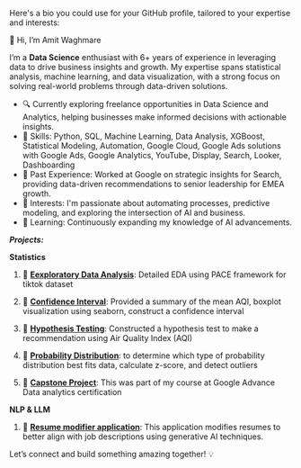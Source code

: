 
Here's a bio you could use for your GitHub profile, tailored to your expertise and interests:

👋 Hi, I’m Amit Waghmare

I’m a **Data Science** enthusiast with 6+ years of experience in leveraging data to drive business insights and growth. My expertise spans statistical analysis, machine learning, and data visualization, with a strong focus on solving real-world problems through data-driven solutions.

- 🔍 Currently exploring freelance opportunities in Data Science and Analytics, helping businesses make informed decisions with actionable insights.
- 🧠 Skills: Python, SQL, Machine Learning, Data Analysis, XGBoost, Statistical Modeling, Automation, Google Cloud, Google Ads solutions with Google Ads, Google Analytics, YouTube, Display, Search, Looker, Dashboarding
- 🚀 Past Experience: Worked at Google on strategic insights for Search, providing data-driven recommendations to senior leadership for EMEA growth.
- 🎯 Interests: I'm passionate about automating processes, predictive modeling, and exploring the intersection of AI and business.
- 🌱 Learning: Continuously expanding my knowledge of AI advancements.

***Projects:***

**Statistics**

1) 🔗 **[Eexploratory Data Analysis](https://github.com/aawaghmare/statistics/blob/main/eda/eda-tiktok-project-lab.ipynb)**: Detailed EDA using PACE framework for tiktok dataset
   
2) 🔗 **[Confidence Interval](https://github.com/aawaghmare/statistics/blob/main/confidence_intervals/Confidence%20Interval.ipynb)**: Provided a summary of the mean AQI, boxplot visualization using seaborn, construct a confidence interval

3) 🔗 **[Hypothesis Testing](https://github.com/aawaghmare/statistics/blob/main/hypothesis-testing/hypothesis-testing.ipynb)**: Constructed a hypothesis test to make a recommendation using Air Quality Index (AQI)

4) 🔗 **[Probability Distribution](https://github.com/aawaghmare/statistics/blob/main/probability-distribution/probability-distributions.ipynb)**: to determine which type of probability distribution best fits data, calculate z-score, and detect outliers

6) 🔗 **[Capstone Project]()**: This was part of my course at Google Advance Data analytics certification

**NLP & LLM**

1) 🔗 **[Resume modifier application](https://github.com/aawaghmare/resume-modifier-app)**: This application modifies resumes to better align with job descriptions using generative AI techniques.


Let’s connect and build something amazing together! 💡

<!---
aawaghmare/aawaghmare is a ✨ special ✨ repository because its `README.md` (this file) appears on your GitHub profile.
You can click the Preview link to take a look at your changes.
--->
